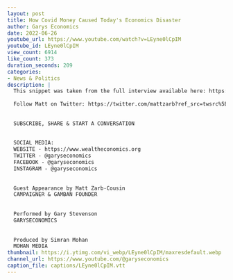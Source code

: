 ```yaml
---
layout: post
title: How Covid Money Caused Today's Economics Disaster
author: Garys Economics
date: 2022-06-26
youtube_url: https://www.youtube.com/watch?v=LEyne0lCpIM
youtube_id: LEyne0lCpIM
view_count: 6914
like_count: 373
duration_seconds: 209
categories:
- News & Politics
description: |
  This snippet was taken from the full interview available here: https://youtu.be/hK2VyOGb6CI
  
  Follow Matt on Twitter: https://twitter.com/mattzarb?ref_src=twsrc%5Egoogle%7Ctwcamp%5Eserp%7Ctwgr%5Eauthor
  
  
  SUBSCRIBE, SHARE & START A CONVERSATION
  
  
  SOCIAL MEDIA:
  WEBSITE - https://www.wealtheconomics.org
  TWITTER - @garyseconomics
  FACEBOOK - @garyseconomics
  INSTAGRAM - @garyseconomics
  
  
  Guest Appearance by Matt Zarb-Cousin
  CAMPAIGNER & GAMBAN FOUNDER
  
  
  Performed by Gary Stevenson
  GARYSECONOMICS
  
  
  Produced by Simran Mohan
  MOHAN MEDIA
thumbnail: https://i.ytimg.com/vi_webp/LEyne0lCpIM/maxresdefault.webp
channel_url: https://www.youtube.com/@garyseconomics
caption_file: captions/LEyne0lCpIM.vtt
---
```

